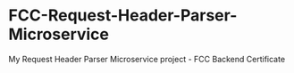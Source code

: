 # FCC-Request-Header-Parser-Microservice
My Request Header Parser Microservice project - FCC Backend Certificate
